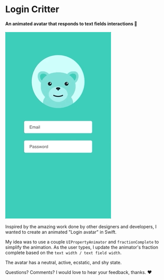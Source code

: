# Login Critter
#### An animated avatar that responds to text fields interactions 🐻

![Demo gif](/assets/demo.gif)

Inspired by the amazing work done by other designers and developers, I wanted to create an animated "Login avatar" in Swift.

My idea was to use a couple `UIPropertyAnimator` and `fractionComplete` to simplify the animation. As the user types, I update the animator's fraction complete based on the `text width / text field width`.

The avatar has a neutral, active, ecstatic, and shy state.

Questions? Comments? I would love to hear your feedback, thanks. :heart:
